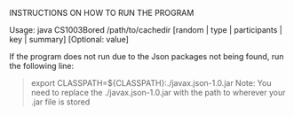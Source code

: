 INSTRUCTIONS ON HOW TO RUN THE PROGRAM

Usage: java CS1003Bored /path/to/cachedir [random | type | participants | key | summary] [Optional: value]

If the program does not run due to the Json packages not being found, run the following line:
> export CLASSPATH=${CLASSPATH}:./javax.json-1.0.jar
Note: You need to replace the ./javax.json-1.0.jar with the path to wherever your .jar file is stored
